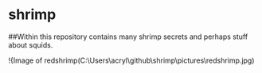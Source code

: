 # shrimp

##Within this repository contains many shrimp secrets and perhaps stuff about squids.

!{Image of redshrimp(C:\Users\acryl\github\shrimp\pictures\redshrimp.jpg)

